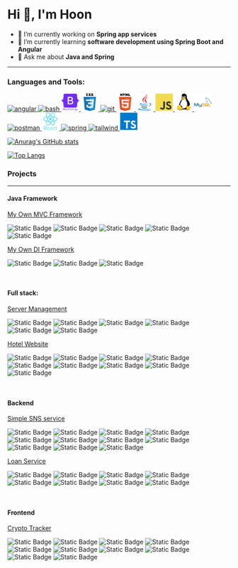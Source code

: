 <h1 align="left">Hi 👋, I'm Hoon</h1>

- 🔭 I’m currently working on **Spring app services**
- 🌱 I’m currently learning **software development using Spring Boot and Angular**
- 💬 Ask me about **Java and Spring**



<hr />

<h3 align="left">Languages and Tools:</h3>
<p align="left"> <a href="https://angular.io" target="_blank" rel="noreferrer"> <img src="https://angular.io/assets/images/logos/angular/angular.svg" alt="angular" width="40" height="40"/> </a> <a href="https://www.gnu.org/software/bash/" target="_blank" rel="noreferrer"> <img src="https://www.vectorlogo.zone/logos/gnu_bash/gnu_bash-icon.svg" alt="bash" width="40" height="40"/> </a> <a href="https://getbootstrap.com" target="_blank" rel="noreferrer"> <img src="https://raw.githubusercontent.com/devicons/devicon/master/icons/bootstrap/bootstrap-plain-wordmark.svg" alt="bootstrap" width="40" height="40"/> </a> <a href="https://www.w3schools.com/css/" target="_blank" rel="noreferrer"> <img src="https://raw.githubusercontent.com/devicons/devicon/master/icons/css3/css3-original-wordmark.svg" alt="css3" width="40" height="40"/> </a> <a href="https://git-scm.com/" target="_blank" rel="noreferrer"> <img src="https://www.vectorlogo.zone/logos/git-scm/git-scm-icon.svg" alt="git" width="40" height="40"/> </a> <a href="https://www.w3.org/html/" target="_blank" rel="noreferrer"> <img src="https://raw.githubusercontent.com/devicons/devicon/master/icons/html5/html5-original-wordmark.svg" alt="html5" width="40" height="40"/> </a> <a href="https://www.java.com" target="_blank" rel="noreferrer"> <img src="https://raw.githubusercontent.com/devicons/devicon/master/icons/java/java-original.svg" alt="java" width="40" height="40"/> </a> <a href="https://developer.mozilla.org/en-US/docs/Web/JavaScript" target="_blank" rel="noreferrer"> <img src="https://raw.githubusercontent.com/devicons/devicon/master/icons/javascript/javascript-original.svg" alt="javascript" width="40" height="40"/> </a> <a href="https://www.linux.org/" target="_blank" rel="noreferrer"> <img src="https://raw.githubusercontent.com/devicons/devicon/master/icons/linux/linux-original.svg" alt="linux" width="40" height="40"/> </a> <a href="https://www.mysql.com/" target="_blank" rel="noreferrer"> <img src="https://raw.githubusercontent.com/devicons/devicon/master/icons/mysql/mysql-original-wordmark.svg" alt="mysql" width="40" height="40"/> </a> <a href="https://postman.com" target="_blank" rel="noreferrer"> <img src="https://www.vectorlogo.zone/logos/getpostman/getpostman-icon.svg" alt="postman" width="40" height="40"/> </a> <a href="https://reactjs.org/" target="_blank" rel="noreferrer"> <img src="https://raw.githubusercontent.com/devicons/devicon/master/icons/react/react-original-wordmark.svg" alt="react" width="40" height="40"/> </a> <a href="https://spring.io/" target="_blank" rel="noreferrer"> <img src="https://www.vectorlogo.zone/logos/springio/springio-icon.svg" alt="spring" width="40" height="40"/> </a> <a href="https://tailwindcss.com/" target="_blank" rel="noreferrer"> <img src="https://www.vectorlogo.zone/logos/tailwindcss/tailwindcss-icon.svg" alt="tailwind" width="40" height="40"/> </a> <a href="https://www.typescriptlang.org/" target="_blank" rel="noreferrer"> <img src="https://raw.githubusercontent.com/devicons/devicon/master/icons/typescript/typescript-original.svg" alt="typescript" width="40" height="40"/> </a> </p>

[![Anurag's GitHub stats](https://github-readme-stats.vercel.app/api?username=dev4hk&theme=cobalt)](https://github.com/anuraghazra/github-readme-stats)

[![Top Langs](https://github-readme-stats.vercel.app/api/top-langs/?username=dev4hk&layout=compact)](https://github.com/anuraghazra/github-readme-stats)

<h3 align="left">Projects</h3>
<hr />

<h4 align="left">Java Framework</h3>

<a href="https://github.com/hoon0661/java-my-own-MVC-framework">My Own MVC Framework</a>

![Static Badge](https://img.shields.io/badge/Java-blue)
![Static Badge](https://img.shields.io/badge/Gradle-blue)
![Static Badge](https://img.shields.io/badge/Tomcat-blue)
![Static Badge](https://img.shields.io/badge/Servlet-blue)
![Static Badge](https://img.shields.io/badge/Reflections-blue)

<a href="https://github.com/hoon0661/java-my-own-DI-framework">My Own DI Framework</a>

![Static Badge](https://img.shields.io/badge/Java-blue)
![Static Badge](https://img.shields.io/badge/Gradle-blue)
![Static Badge](https://img.shields.io/badge/Reflections-blue)

<br />

<h4 align="left">Full stack:</h3>

<a href="https://github.com/hoon0661/my-social-app">Server Management</a>

![Static Badge](https://img.shields.io/badge/SpringBoot-blue)
![Static Badge](https://img.shields.io/badge/SpringWeb-blue)
![Static Badge](https://img.shields.io/badge/SpringDataJPA-blue)
![Static Badge](https://img.shields.io/badge/Gradle-blue)
![Static Badge](https://img.shields.io/badge/MySQL-blue)
![Static Badge](https://img.shields.io/badge/Angular-blue)

<a href="https://github.com/hoon0661/my-hotel-app">Hotel Website</a>

![Static Badge](https://img.shields.io/badge/SpringBoot-blue)
![Static Badge](https://img.shields.io/badge/SpringWeb-blue)
![Static Badge](https://img.shields.io/badge/SpringSecurity-blue)
![Static Badge](https://img.shields.io/badge/Gradle-blue)
![Static Badge](https://img.shields.io/badge/JWT-blue)
![Static Badge](https://img.shields.io/badge/SpringDataJPA-blue)
![Static Badge](https://img.shields.io/badge/MySQL-blue)
![Static Badge](https://img.shields.io/badge/React-blue)
![Static Badge](https://img.shields.io/badge/Bootstrap-blue)

<br />

<h4 align="left">Backend</h3>

<a href="https://github.com/hoon0661/spring-boot-simple-sns-service">Simple SNS service</a>

![Static Badge](https://img.shields.io/badge/SpringBoot-blue)
![Static Badge](https://img.shields.io/badge/SpringWeb-blue)
![Static Badge](https://img.shields.io/badge/SpringSecurity-blue)
![Static Badge](https://img.shields.io/badge/Gradle-blue)
![Static Badge](https://img.shields.io/badge/JWT-blue)
![Static Badge](https://img.shields.io/badge/SpringDataJPA-blue)
![Static Badge](https://img.shields.io/badge/MySQL-blue)
![Static Badge](https://img.shields.io/badge/JUnit-blue)
![Static Badge](https://img.shields.io/badge/Mockito-blue)
![Static Badge](https://img.shields.io/badge/Redis-blue)
![Static Badge](https://img.shields.io/badge/SSE-blue)

<a href="https://github.com/hoon0661/spring-boot-loan-server">Loan Service</a>

![Static Badge](https://img.shields.io/badge/SpringBoot-blue)
![Static Badge](https://img.shields.io/badge/SpringWeb-blue)
![Static Badge](https://img.shields.io/badge/SpringDataJPA-blue)
![Static Badge](https://img.shields.io/badge/Gradle-blue)
![Static Badge](https://img.shields.io/badge/MySQL-blue)
![Static Badge](https://img.shields.io/badge/JUnit-blue)
![Static Badge](https://img.shields.io/badge/Mockito-blue)
![Static Badge](https://img.shields.io/badge/FileStorage-blue)

<br />

<h4 align="left">Frontend</h3>

<a href="https://github.com/hoon0661/CoinZone">Crypto Tracker</a>

![Static Badge](https://img.shields.io/badge/React-blue)
![Static Badge](https://img.shields.io/badge/Typescript-blue)
![Static Badge](https://img.shields.io/badge/Recoil-blue)
![Static Badge](https://img.shields.io/badge/ReactQuery-blue)
![Static Badge](https://img.shields.io/badge/StyledComponents-blue)
![Static Badge](https://img.shields.io/badge/HTML-blue)
![Static Badge](https://img.shields.io/badge/CSS-blue)
![Static Badge](https://img.shields.io/badge/ApexCharts-blue)
![Static Badge](https://img.shields.io/badge/DataVisualization-blue)
![Static Badge](https://img.shields.io/badge/ResponsiveView-blue)




